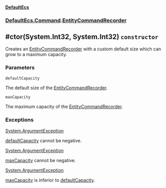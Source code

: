 #### [DefaultEcs](./DefaultEcs.md 'DefaultEcs')
### [DefaultEcs.Command](./DefaultEcs.md#DefaultEcs-Command 'DefaultEcs.Command').[EntityCommandRecorder](./DefaultEcs-Command-EntityCommandRecorder.md 'DefaultEcs.Command.EntityCommandRecorder')
## #ctor(System.Int32, System.Int32) `constructor`
Creates an [EntityCommandRecorder](./DefaultEcs-Command-EntityCommandRecorder.md 'DefaultEcs.Command.EntityCommandRecorder') with a custom default size which can grow to a maximum capacity. 
### Parameters

<a name='DefaultEcs-Command-EntityCommandRecorder--ctor(System-Int32-_System-Int32)-defaultCapacity'></a>
`defaultCapacity`

The default size of the [EntityCommandRecorder](./DefaultEcs-Command-EntityCommandRecorder.md 'DefaultEcs.Command.EntityCommandRecorder').

<a name='DefaultEcs-Command-EntityCommandRecorder--ctor(System-Int32-_System-Int32)-maxCapacity'></a>
`maxCapacity`

The maximum capacity of the [EntityCommandRecorder](./DefaultEcs-Command-EntityCommandRecorder.md 'DefaultEcs.Command.EntityCommandRecorder').
### Exceptions

[System.ArgumentException](https://docs.microsoft.com/en-us/dotnet/api/System.ArgumentException 'System.ArgumentException')

[defaultCapacity](#DefaultEcs-Command-EntityCommandRecorder--ctor(System-Int32-_System-Int32)-defaultCapacity 'DefaultEcs.Command.EntityCommandRecorder.#ctor(System.Int32, System.Int32).defaultCapacity') cannot be negative.

[System.ArgumentException](https://docs.microsoft.com/en-us/dotnet/api/System.ArgumentException 'System.ArgumentException')

[maxCapacity](#DefaultEcs-Command-EntityCommandRecorder--ctor(System-Int32-_System-Int32)-maxCapacity 'DefaultEcs.Command.EntityCommandRecorder.#ctor(System.Int32, System.Int32).maxCapacity') cannot be negative.

[System.ArgumentException](https://docs.microsoft.com/en-us/dotnet/api/System.ArgumentException 'System.ArgumentException')

[maxCapacity](#DefaultEcs-Command-EntityCommandRecorder--ctor(System-Int32-_System-Int32)-maxCapacity 'DefaultEcs.Command.EntityCommandRecorder.#ctor(System.Int32, System.Int32).maxCapacity') is inferior to [defaultCapacity](#DefaultEcs-Command-EntityCommandRecorder--ctor(System-Int32-_System-Int32)-defaultCapacity 'DefaultEcs.Command.EntityCommandRecorder.#ctor(System.Int32, System.Int32).defaultCapacity').
